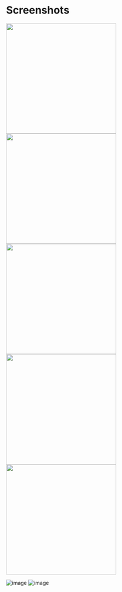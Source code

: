 # Screenshots 
<img src="https://github.com/user-attachments/assets/ebfe4654-615c-4539-adbf-2a12886d6f2f" width="300">
<img src="https://github.com/user-attachments/assets/61cec793-b747-4b04-9e56-c64ce88b2a02" width="300">
<img src="https://github.com/user-attachments/assets/61cec793-b747-4b04-9e56-c64ce88b2a02" width="300">
<img src="https://github.com/user-attachments/assets/61cec793-b747-4b04-9e56-c64ce88b2a02" width="300">
<img src="https://github.com/user-attachments/assets/61cec793-b747-4b04-9e56-c64ce88b2a02" width="300">

![image]()
![image](https://github.com/user-attachments/assets/711a2b6e-07ad-4247-9483-f00434aee1dc)

